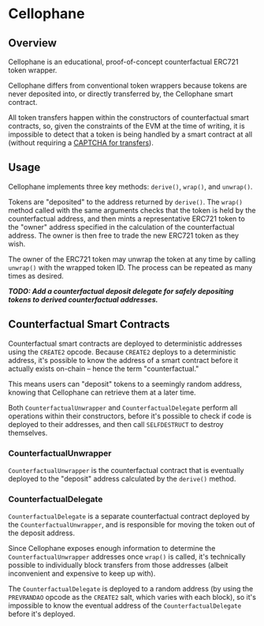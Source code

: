 # Cellophane

## Overview

Cellophane is an educational, proof-of-concept counterfactual ERC721 token wrapper.

Cellophane differs from conventional token wrappers because tokens are never deposited into, or directly transferred by, the Cellophane smart contract. 

All token transfers happen within the constructors of counterfactual smart contracts, so, given the constraints of the EVM at the time of writing, it is impossible to detect that a token is being handled by a smart contract at all (without requiring a [CAPTCHA for transfers](https://github.com/transmissions11/ERC721C)). 


## Usage

Cellophane implements three key methods: `derive()`, `wrap()`, and `unwrap()`.

Tokens are "deposited" to the address returned by `derive()`. The `wrap()` method called with the same arguments checks that the token is held by the counterfactual address, and then mints a representative ERC721 token to the "owner" address specified in the calculation of the counterfactual address. The owner is then free to trade the new ERC721 token as they wish.

The owner of the ERC721 token may unwrap the token at any time by calling `unwrap()` with the wrapped token ID. The process can be repeated as many times as desired.

***TODO: Add a counterfactual deposit delegate for safely depositing tokens to derived counterfactual addresses.***

## Counterfactual Smart Contracts

Counterfactual smart contracts are deployed to deterministic addresses using the `CREATE2` opcode. Because `CREATE2` deploys to a deterministic address, it's possible to know the address of a smart contract before it actually exists on-chain – hence the term "counterfactual."

This means users can "deposit" tokens to a seemingly random address, knowing that Cellophane can retrieve them at a later time.

Both `CounterfactualUnwrapper` and `CounterfactualDelegate` perform all operations within their constructors, before it's possible to check if code is deployed to their addresses, and then call `SELFDESTRUCT` to destroy themselves.

### CounterfactualUnwrapper

`CounterfactualUnwrapper` is the counterfactual contract that is eventually deployed to the "deposit" address calculated by the `derive()` method.

### CounterfactualDelegate

`CounterfactualDelegate` is a separate counterfactual contract deployed by the `CounterfactualUnwrapper`, and is responsible for moving the token out of the deposit address.

Since Cellophane exposes enough information to determine the `CounterfactualUnwrapper` addresses once `wrap()` is called, it's technically possible to individually block transfers from those addresses (albeit inconvenient and expensive to keep up with).

The `CounterfactualDelegate` is deployed to a random address (by using the `PREVRANDAO` opcode as the `CREATE2` salt, which varies with each block), so it's impossible to know the eventual address of the `CounterfactualDelegate` before it's deployed.
